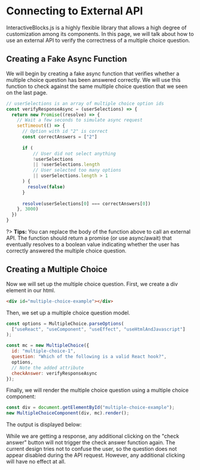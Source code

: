 # Connecting to External API

InteractiveBlocks.js is a highly flexible library that allows a high degree of customization among its components.
In this page, we will talk about how to use an external API to verify the correctness of a multiple choice question.

## Creating a Fake Async Function

We will begin by creating a fake async function that verifies whether a multiple choice question has been answered correctly. We will use this function to check against the same multiple choice question that we seen on the last page.
  
```javascript
// userSelections is an array of multiple choice option ids
const verifyResponseAsync = (userSelections) => {
  return new Promise((resolve) => {
    // Wait a few seconds to simulate async request
    setTimeout(() => {
      // Option with id "2" is correct
      const correctAnswers = ["2"]
  
      if (
          // User did not select anything
          !userSelections 
          || !userSelections.length 
          // User selected too many options
          || userSelections.length > 1
      ) {
        resolve(false)
      }
      
      resolve(userSelections[0] === correctAnswers[0])
    }, 3000)
  })
}
```

?> **Tips:** You can replace the body of the function above to call an external API.
   The function should return a promise (or use async/await) that eventually resolves to a boolean value indicating whether the user has correctly answered the multiple choice question.

## Creating a Multiple Choice

Now we will set up the multiple choice question. First, we create a div element in our html.

```html
<div id="multiple-choice-example"></div>
```

Then, we set up a multiple choice question model.

```javascript
const options = MultipleChoice.parseOptions(
  ["useReact", "useComponent", "useEffect", "useHtmlAndJavascript"]
);

const mc = new MultipleChoice({
  id: "multiple-choice-1",
  question: "Which of the following is a valid React hook?",
  options,
  // Note the added attribute
  checkAnswer: verifyResponseAsync
});
```

Finally, we will render the multiple choice question using a multiple choice component:

```javascript
const div = document.getElementById("multiple-choice-example");
new MultipleChoiceComponent(div, mc).render();
```

The output is displayed below:

<div id="multiple-choice-example"></div>
<script>
    const { MultipleChoice, MultipleChoiceComponent } = Blocks;
    const verifyResponseAsync = (userSelections) => {
      return new Promise((resolve) => {
        setTimeout(() => {
          const correctAnswers = ["2"];
          if (
              !userSelections 
              || !userSelections.length 
              || userSelections.length > 1
          ) {
            resolve(false)
          }
          resolve(userSelections[0] === correctAnswers[0])
        }, 3000)
      })
    };
    const options = MultipleChoice.parseOptions(
      ["useReact", "useComponent", "useEffect", "useHtmlAndJavascript"]
    );
    const mc = new MultipleChoice({
      id: "multiple-choice-1",
      question: "Which of the following is a valid React hook?",
      options,
      checkAnswer: verifyResponseAsync
    });
    const div = document.getElementById("multiple-choice-example");
    new MultipleChoiceComponent(div, mc).render();
</script>

While we are getting a response, any additional clicking on the "check answer" button will not trigger the check answer function again.
The current design tries not to confuse the user, so the question does not appear disabled during the API request. 
However, any additional clicking will have no effect at all.
